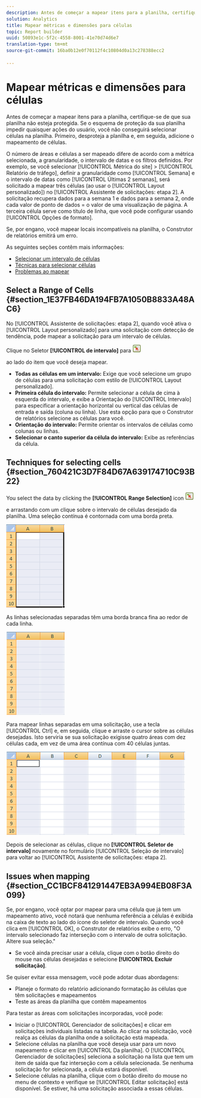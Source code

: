 ```yaml
---
description: Antes de começar a mapear itens para a planilha, certifique-se de que sua planilha não esteja protegida. Se o esquema de proteção da sua planilha impedir quaisquer ações do usuário, você não conseguirá selecionar células na planilha. Primeiro, desproteja a planilha e, em seguida, adicione o mapeamento de células.
solution: Analytics
title: Mapear métricas e dimensões para células
topic: Report builder
uuid: 50893e1c-5f2c-4558-8001-41e70d74d6e7
translation-type: tm+mt
source-git-commit: 16ba0b12e0f70112f4c10804d0a13c278388ecc2

---
```



# Mapear métricas e dimensões para células

Antes de começar a mapear itens para a planilha, certifique-se de que sua planilha não esteja protegida. Se o esquema de proteção da sua planilha impedir quaisquer ações do usuário, você não conseguirá selecionar células na planilha. Primeiro, desproteja a planilha e, em seguida, adicione o mapeamento de células.

O número de áreas e células a ser mapeado difere de acordo com a métrica selecionada, a granularidade, o intervalo de datas e os filtros definidos. Por exemplo, se você selecionar [!UICONTROL Métrica do site] &gt; [!UICONTROL Relatório de tráfego], definir a granularidade como [!UICONTROL Semana] e o intervalo de datas como [!UICONTROL Últimas 2 semanas], será solicitado a mapear três células (ao usar o [!UICONTROL Layout personalizado]) no [!UICONTROL Assistente de solicitações: etapa 2]. A solicitação recupera dados para a semana 1 e dados para a semana 2, onde cada valor de ponto de dados = o valor de uma visualização de página. A terceira célula serve como título de linha, que você pode configurar usando [!UICONTROL Opções de formato].

Se, por engano, você mapear locais incompatíveis na planilha, o Construtor de relatórios emitirá um erro.

As seguintes seções contêm mais informações:

* [Selecionar um intervalo de células](/help/analyze/report-builder/layout/map-metrics-and-dimensions-to-cells.md#section_1E37FB46DA194FB7A1050B8833A48AC6)
* [Técnicas para selecionar células](/help/analyze/report-builder/layout/map-metrics-and-dimensions-to-cells.md#section_760421C3D7F84D67A639174710C93B22)
* [Problemas ao mapear](/help/analyze/report-builder/layout/map-metrics-and-dimensions-to-cells.md#section_CC1BCF841291447EB3A994EB08F3A099)

## Select a Range of Cells {#section_1E37FB46DA194FB7A1050B8833A48AC6}

No [!UICONTROL Assistente de solicitações: etapa 2], quando você ativa o [!UICONTROL Layout personalizado] para uma solicitação com detecção de tendência, pode mapear a solicitação para um intervalo de células.

Clique no Seletor **[!UICONTROL de intervalo]** para ![selecionar_cell_icon.png](assets/select_cell_icon.png)

ao lado do item que você deseja mapear.

* **Todas as células em um intervalo:** Exige que você selecione um grupo de células para uma solicitação com estilo de [!UICONTROL Layout personalizado].
* **Primeira célula do intervalo:** Permite selecionar a célula de cima à esquerda do intervalo, e exibe a Orientação do [!UICONTROL Intervalo] para especificar a orientação horizontal ou vertical das células de entrada e saída (coluna ou linha). Use esta opção para que o Construtor de relatórios selecione as células para você.
* **Orientação do intervalo:** Permite orientar os intervalos de células como colunas ou linhas.
* **Selecionar o canto superior da célula do intervalo:** Exibe as referências da célula.

## Techniques for selecting cells {#section_760421C3D7F84D67A639174710C93B22}

You select the data by clicking the **[!UICONTROL Range Selection]** icon  ![select_cell_icon.png](assets/select_cell_icon.png)

 e arrastando com um clique sobre o intervalo de células desejado da planilha. Uma seleção contínua é contornada com uma borda preta.

![](assets/twenty_cells.gif)

As linhas selecionadas separadas têm uma borda branca fina ao redor de cada linha.

![](assets/twoXten_cells_highlighted.gif)

Para mapear linhas separadas em uma solicitação, use a tecla [!UICONTROL Ctrl] e, em seguida, clique e arraste o cursor sobre as células desejadas. Isto serviria se sua solicitação exigisse quatro áreas com dez células cada, em vez de uma área contínua com 40 células juntas.

![](assets/map4.png)

Depois de selecionar as células, clique no **[!UICONTROL Seletor de intervalo]** novamente no formulário [!UICONTROL Seleção de intervalo] para voltar ao [!UICONTROL Assistente de solicitações: etapa 2].

## Issues when mapping {#section_CC1BCF841291447EB3A994EB08F3A099}

Se, por engano, você optar por mapear para uma célula que já tem um mapeamento ativo, você notará que nenhuma referência a células é exibida na caixa de texto ao lado do ícone do seletor de intervalo. Quando você clica em [!UICONTROL OK], o Construtor de relatórios exibe o erro, "O intervalo selecionado faz interseção com o intervalo de outra solicitação. Altere sua seleção."

* Se você ainda precisar usar a célula, clique com o botão direito do mouse nas células desejadas e selecione **[!UICONTROL Excluir solicitação]**.

Se quiser evitar essa mensagem, você pode adotar duas abordagens:

* Planeje o formato do relatório adicionando formatação às células que têm solicitações e mapeamentos
* Teste as áreas da planilha que contêm mapeamentos

Para testar as áreas com solicitações incorporadas, você pode:

* Iniciar o [!UICONTROL Gerenciador de solicitações] e clicar em solicitações individuais listadas na tabela. Ao clicar na solicitação, você realça as células da planilha onde a solicitação está mapeada.
* Selecione células na planilha que você deseja usar para um novo mapeamento e clicar em [!UICONTROL Da planilha]. O [!UICONTROL Gerenciador de solicitações] seleciona a solicitação na lista que tem um item de saída que faz interseção com a célula selecionada. Se nenhuma solicitação for selecionada, a célula estará disponível.
* Selecione células na planilha, clique com o botão direito do mouse no menu de contexto e verifique se [!UICONTROL Editar solicitação] está disponível. Se estiver, há uma solicitação associada a essas células.

